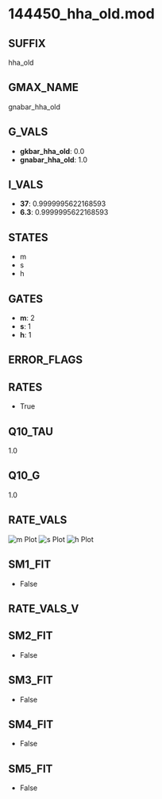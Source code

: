 # 144450_hha_old.mod

## SUFFIX

hha_old

## GMAX_NAME

gnabar_hha_old

## G_VALS

- **gkbar_hha_old**: 0.0
- **gnabar_hha_old**: 1.0

## I_VALS

- **37**: 0.9999995622168593
- **6.3**: 0.9999995622168593

## STATES

- m
- s
- h

## GATES

- **m**: 2
- **s**: 1
- **h**: 1

## ERROR_FLAGS


## RATES

- True

## Q10_TAU

1.0

## Q10_G

1.0

## RATE_VALS

![m Plot](/Users/pbozelos/Dropbox/icg-Chai-Panos/supermodels/output_markdown_files/Na/144450_hha_old.mod/images/m.png)
![s Plot](/Users/pbozelos/Dropbox/icg-Chai-Panos/supermodels/output_markdown_files/Na/144450_hha_old.mod/images/s.png)
![h Plot](/Users/pbozelos/Dropbox/icg-Chai-Panos/supermodels/output_markdown_files/Na/144450_hha_old.mod/images/h.png)

## SM1_FIT

- False

## RATE_VALS_V

## SM2_FIT

- False

## SM3_FIT

- False

## SM4_FIT

- False

## SM5_FIT

- False

